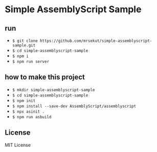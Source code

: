 # Simple AssemblyScript Sample

## run

- `$ git clone https://github.com/mrsekut/simple-assemblyscript-sample.git`
- `$ cd simple-assemblyscript-sample`
- `$ npm i`
- `$ npm run server`

## how to make this project

- `$ mkdir simple-assemblyscript-sample`
- `$ cd simple-assemblyscript-sample`
- `$ npm init`
- `$ npm install --save-dev AssemblyScript/assemblyscript`
- `$ npx asinit .`
- `$ npm run asbuild`

## License

MIT License

